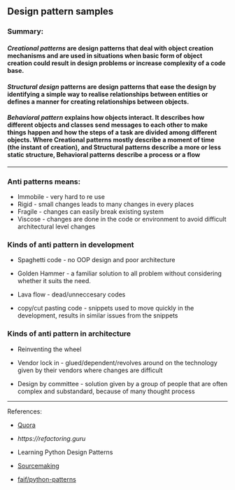 ## Design pattern samples

### Summary:

#### _Creational patterns_ are design patterns that deal with object creation mechanisms and are used in situations when basic form of object creation could result in design problems or increase complexity of a code base.

#### _Structural design_ patterns are design patterns that ease the design by identifying a simple way to realise relationships between entities or defines a manner for creating relationships between objects.

#### _Behavioral pattern_ explains how objects interact. It describes how different objects and classes send messages to each other to make things happen and how the steps of a task are divided among different objects. Where Creational patterns mostly describe a moment of time (the instant of creation), and Structural patterns describe a more or less static structure, Behavioral patterns describe a process or a flow

---

### Anti patterns means:

- Immobile - very hard to re use
- Rigid - small changes leads to many changes in every places
- Fragile - changes can easily break existing system
- Viscose - changes are done in the code or environment to avoid difficult architectural level changes

### Kinds of anti pattern in development

- Spaghetti code - no OOP design and poor architecture

- Golden Hammer - a familiar solution to all problem without considering whether it suits the need.

- Lava flow - dead/unneccesary codes

- copy/cut pasting code - snippets used to move quickly in the development, results in similar issues from the snippets

### Kinds of anti pattern in architecture

- Reinventing the wheel

- Vendor lock in - glued/dependent/revolves around on the technology given by their vendors where changes are difficult

- Design by committee - solution given by a group of people
  that are often complex and substandard, because of many thought process

---

References:

- [Quora](https://www.quora.com/What-is-the-difference-between-Creational-Structural-and-Behavioral-Patterns)

- _https://refactoring.guru_

- Learning Python Design Patterns

- [Sourcemaking](https://sourcemaking.com/)

- [faif/python-patterns](https://github.com/faif/python-patterns)